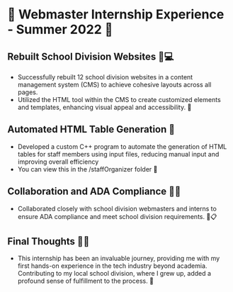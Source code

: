 # 🌟 Webmaster Internship Experience - Summer 2022 🌟

## Rebuilt School Division Websites 🏫💻

- Successfully rebuilt 12 school division websites in a content management system (CMS) to achieve cohesive layouts across all pages.
- Utilized the HTML tool within the CMS to create customized elements and templates, enhancing visual appeal and accessibility. 🎨

## Automated HTML Table Generation 🚀 

- Developed a custom C++ program to automate the generation of HTML tables for staff members using input files, reducing manual input and improving overall efficiency
- You can view this in the /staffOrganizer folder 💼


## Collaboration and ADA Compliance 👥📜

- Collaborated closely with school division webmasters and interns to ensure ADA compliance and meet school division requirements. 🤝📋

## Final Thoughts 💭✨

- This internship has been an invaluable journey, providing me with my first hands-on experience in the tech industry beyond academia. Contributing to my local school division, where I grew up, added a profound sense of fulfillment to the process. 🏫

